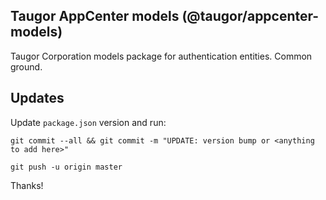 ## Taugor AppCenter models (@taugor/appcenter-models)

Taugor Corporation models package for authentication entities. Common ground.

## Updates

Update `package.json` version and run:

```
git commit --all && git commit -m "UPDATE: version bump or <anything to add here>"

git push -u origin master
```

Thanks!
